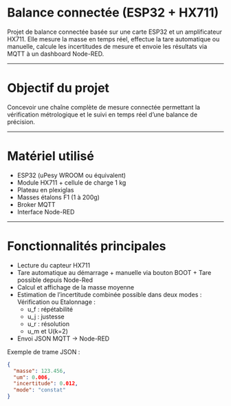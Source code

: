 # Balance connectée (ESP32 + HX711)

Projet de balance connectée basée sur une carte ESP32 et un amplificateur HX711.
Elle mesure la masse en temps réel, effectue la tare automatique ou manuelle, calcule les incertitudes de mesure et envoie les résultats via MQTT à un dashboard Node-RED.

---

# Objectif du projet
Concevoir une chaîne complète de mesure connectée permettant la vérification métrologique et le suivi en temps réel d’une balance de précision.

---

# Matériel utilisé
- ESP32 (uPesy WROOM ou équivalent)
- Module HX711 + cellule de charge 1 kg
- Plateau en plexiglas
- Masses étalons F1 (1 à 200g)
- Broker MQTT 
- Interface Node-RED

---

# Fonctionnalités principales
- Lecture du capteur HX711
- Tare automatique au démarrage + manuelle via bouton BOOT + Tare possible depuis Node-Red
- Calcul et affichage de la masse moyenne
- Estimation de l’incertitude combinée possible dans deux modes : Vérification ou Etalonnage :
  - u_f : répétabilité  
  - u_j : justesse  
  - u_r : résolution  
  - u_m et U(k=2)
- Envoi JSON MQTT → Node-RED

Exemple de trame JSON :
```json
{
  "masse": 123.456,
  "um": 0.006,
  "incertitude": 0.012,
  "mode": "constat"
}
